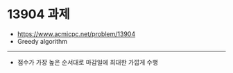 # 13904 과제

- https://www.acmicpc.net/problem/13904
- Greedy algorithm
---
- 점수가 가장 높은 순서대로 마감일에 최대한 가깝게 수행
